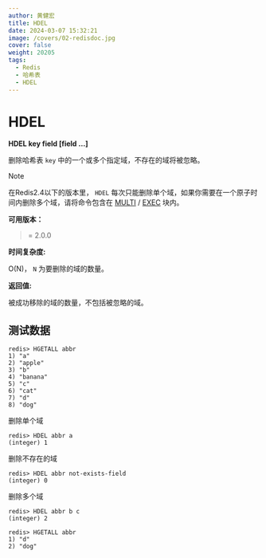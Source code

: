 ```yaml
---
author: 黄健宏
title: HDEL
date: 2024-03-07 15:32:21
image: /covers/02-redisdoc.jpg
cover: false
weight: 20205
tags:
  - Redis
  - 哈希表
  - HDEL
---
```


# HDEL

**HDEL key field [field …]**

删除哈希表 `key` 中的一个或多个指定域，不存在的域将被忽略。

Note

在Redis2.4以下的版本里， `HDEL` 每次只能删除单个域，如果你需要在一个原子时间内删除多个域，请将命令包含在 [MULTI](../../02-redisdoc/11-transaction/01-multi) / [EXEC](../../02-redisdoc/11-transaction/02-exec) 块内。

**可用版本：**

>= 2.0.0

**时间复杂度:**

O(N)， `N` 为要删除的域的数量。

**返回值:**

被成功移除的域的数量，不包括被忽略的域。


## 测试数据

```shell
redis> HGETALL abbr
1) "a"
2) "apple"
3) "b"
4) "banana"
5) "c"
6) "cat"
7) "d"
8) "dog"
```

删除单个域

```shell
redis> HDEL abbr a
(integer) 1
```

删除不存在的域

```shell
redis> HDEL abbr not-exists-field
(integer) 0
```

删除多个域

```shell
redis> HDEL abbr b c
(integer) 2

redis> HGETALL abbr
1) "d"
2) "dog"
```